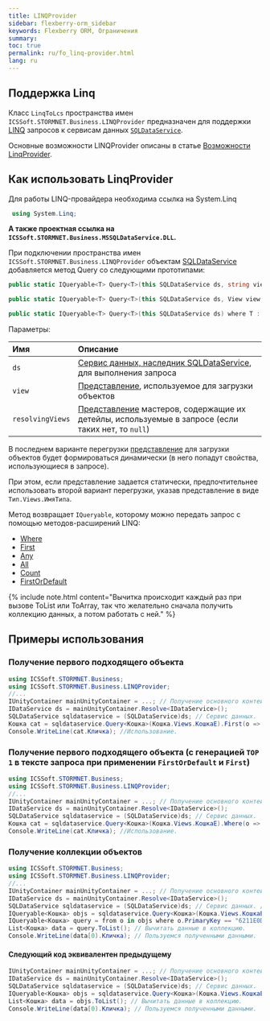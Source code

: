 ```yaml
---
title: LINQProvider
sidebar: flexberry-orm_sidebar
keywords: Flexberry ORM, Ограничения
summary:
toc: true
permalink: ru/fo_linq-provider.html
lang: ru
---
```


## Поддержка Linq

Класс `LinqToLcs` пространства имен `ICSSoft.STORMNET.Business.LINQProvider` предназначен для поддержки [LINQ](http://ru.wikipedia.org/wiki/LINQ) запросов к сервисам данных [`SQLDataService`](fo_sql-data-service.html).

Основные возможности LINQProvider описаны в статье [Возможности LinqProvider](fo_linq-provider-faetures.html).

## Как использовать LinqProvider

Для работы LINQ-провайдера необходима ссылка на System.Linq

``` csharp
 using System.Linq;
```

**А также проектная ссылка на `ICSSoft.STORMNET.Business.MSSQLDataService.DLL`.**

При подключении пространства имен `ICSSoft.STORMNET.Business.LINQProvider` объектам [SQLDataService](fo_sql-data-service.html) добавляется метод Query со следующими прототипами:

``` csharp
public static IQueryable<T> Query<T>(this SQLDataService ds, string viewName) where T : DataObject

public static IQueryable<T> Query<T>(this SQLDataService ds, View view, IEnumerable<View> resolvingViews = null) where T : DataObject

public static IQueryable<T> Query<T>(this SQLDataService ds) where T : DataObject
```

Параметры:

| Имя | Описание |
|:----|:----|
| `ds` | [Сервис данных, наследник SQLDataService](fo_sql-data-service.html), для выполнения запроса|
| `view` | [Представление](fd_view-definition.html), используемое для загрузки объектов|
| `resolvingViews` | [Представление](fd_view-definition.html) мастеров, содержащие их детейлы, используемые в запросе (если таких нет, то `null`)|

В последнем варианте перегрузки [представление](fd_view-definition.html) для загрузки объектов будет формироваться динамически (в него попадут свойства, использующиеся в запросе).

При этом, если представление задается статически, предпочтительнее использовать второй вариант перегрузки, указав представление в виде `Тип.Views.ИмяТипа`.

Метод возвращает `IQueryable`, которому можно передать запрос с помощью методов-расширений LINQ:
* [Where](http://msdn.microsoft.com/en-us/library/system.linq.queryable.where.aspx)
* [First](http://msdn.microsoft.com/en-us/library/system.linq.queryable.first.aspx)
* [Any](http://msdn.microsoft.com/en-us/library/system.linq.queryable.any.aspx)
* [All](http://msdn.microsoft.com/en-us/library/bb534754.aspx)
* [Count](http://msdn.microsoft.com/en-us/library/bb534754.aspx)
* [FirstOrDefault](http://msdn.microsoft.com/ru-ru/library/system.linq.queryable.firstordefault.aspx)

{% include note.html content="Вычитка происходит каждый раз при вызове ToList или ToArray, так что желательно сначала получить коллекцию данных, а потом работать с ней." %}

## Примеры использования

### Получение первого подходящего объекта

``` csharp
using ICSSoft.STORMNET.Business;
using ICSSoft.STORMNET.Business.LINQProvider;
//...
IUnityContainer mainUnityContainer = ...; // Получение основного контейнера для работы с Unity.
IDataService ds = mainUnityContainer.Resolve<IDataService>();
SQLDataService sqldataservice = (SQLDataService)ds; // Cервис данных.
Кошка cat = sqldataservice.Query<Кошка>(Кошка.Views.КошкаE).First(o => o.Кличка.Contains("ош")); // Получение объекта.
Console.WriteLine(cat.Кличка); //Использование.
```

### Получение первого подходящего объекта (с генерацией `TOP 1` в тексте запроса при применении `FirstOrDefault` и `First`)

``` csharp
using ICSSoft.STORMNET.Business;
using ICSSoft.STORMNET.Business.LINQProvider;
//...
IUnityContainer mainUnityContainer = ...; // Получение основного контейнера для работы с Unity.
IDataService ds = mainUnityContainer.Resolve<IDataService>();
SQLDataService sqldataservice = (SQLDataService)ds; // Cервис данных.
Кошка cat = sqldataservice.Query<Кошка>(Кошка.Views.КошкаE).Where(o => o.Кличка.Contains("ош")).Take(1).FirstOrDefault(); // Получение объекта.
Console.WriteLine(cat.Кличка); //Использование.
```

### Получение коллекции объектов

``` csharp
using ICSSoft.STORMNET.Business;
using ICSSoft.STORMNET.Business.LINQProvider;
//...
IUnityContainer mainUnityContainer = ...; // Получение основного контейнера для работы с Unity.
IDataService ds = mainUnityContainer.Resolve<IDataService>();
SQLDataService sqldataservice = (SQLDataService)ds; // Cервис данных. // Сервис данных.
IQueryable<Кошка> objs = sqldataservice.Query<Кошка>(Кошка.Views.КошкаE); 
IQueryable<Кошка> query = from o in objs where o.PrimaryKey == "6211E0DE-3E7A-4A68-866A-AB206A005B1C" select o; // Получить кошек по заданному значению ключа.
List<Кошка> data = query.ToList(); // Вычитать данные в коллекцию.
Console.WriteLine(data[0).Кличка); // Пользуемся полученными данными.
```

#### Следующий код эквивалентен предыдущему

``` csharp
IUnityContainer mainUnityContainer = ...; // Получение основного контейнера для работы с Unity.
IDataService ds = mainUnityContainer.Resolve<IDataService>();
SQLDataService sqldataservice = (SQLDataService)ds; // Cервис данных.
IQueryable<Кошка> objs = sqldataservice.Query<Кошка>(Кошка.Views.КошкаE).Where(o => o.PrimaryKey == "6211E0DE-3E7A-4A68-866A-AB206A005B1C"); // Получить кошек по заданному значению ключа.
List<Кошка> data = objs.ToList(); // Вычитать данные в коллекцию.
Console.WriteLine(data[0).Кличка); // Пользуемся полученными данными.
```
